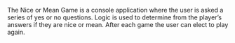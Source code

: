 The Nice or Mean Game is a console application where the user is asked a series of yes or no questions. Logic is used to determine from the player’s answers if they are nice or mean. After each game the user can elect to play again.
